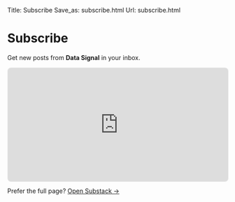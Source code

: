 Title: Subscribe
Save_as: subscribe.html
Url: subscribe.html

<div class="container">
    <h1>Subscribe</h1>
    <p>Get new posts from <strong>Data Signal</strong> in your inbox.</p>
    <iframe src="https://datasignal.substack.com/embed"
            width="100%" height="260"
            style="border:1px solid #EEE; border-radius:8px; background:white;"
            frameborder="0" scrolling="no"></iframe>
    <p style="margin-top:12px">
      Prefer the full page? <a href="https://datasignal.substack.com/subscribe" target="_blank" rel="noreferrer">Open Substack →</a>
    </p>
</div>
